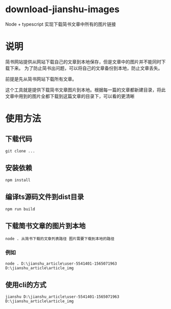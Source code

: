 # download-jianshu-images
Node + typescript 实现下载简书文章中所有的图片链接

# 说明

简书网站提供从网站下载自己的文章到本地保存，但是文章中的图片并不能同时下载下来。
为了防止简书出问题，可以将自己的文章备份到本地，防止文章丢失。

前提是先从简书网站下载所有文章。

这个工具就是提供下载简书文章图片到本地。根据每一篇的文章都新建目录，将此文章中用到的图片全都下载到这篇文章的目录下，可以看的更清晰

# 使用方法

## 下载代码

`git clone ...`

## 安装依赖

`npm install`

## 编译ts源码文件到dist目录

`npm run build`

## 下载简书文章的图片到本地

`node . 从简书下载的文章列表路径 图片需要下载到本地的路径 `

### 例如

`node . D:\jianshu_article\user-5541401-1565071963 D:\jianshu_article\article_img`

## 使用cli的方式

`jianshu D:\jianshu_article\user-5541401-1565071963 D:\jianshu_article\article_img`
